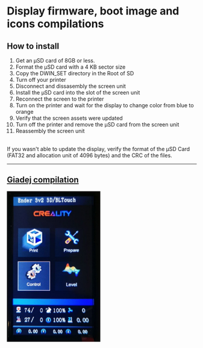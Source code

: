 # Display firmware, boot image and icons compilations

## How to install
1. Get an µSD card of 8GB or less.
1. Format the µSD card with a 4 KB sector size
1. Copy the DWIN_SET directory in the Root of SD
1. Turn off your printer
1. Disconnect and dissasembly the screen unit
1. Install the µSD card into the slot of the screen unit
1. Reconnect the screen to the printer
1. Turn on the printer and wait for the display to change color from blue to
  orange
1. Verify that the screen assets were updated
1. Turn off the printer and remove the µSD card from the screen unit
1. Reassembly the screen unit  
<br>
If you wasn't able to update the display, verify the format of the µSD Card
(FAT32 and allocation unit of 4096 bytes) and the CRC of the files.
<br>
  
---

## [Giadej compilation](Giadej%20compilation/)

<img align="left" src="Giadej compilation.jpg"  height="400" />  


